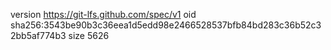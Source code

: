 version https://git-lfs.github.com/spec/v1
oid sha256:3543be90b3c36eea1d5edd98e2466528537bfb84bd283c36b52c32bb5af774b3
size 5626
